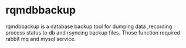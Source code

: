 rqmdbbackup
===========

rqmdbbackup is a database backup tool for dumping data ,recording process status to db and rsyncing backup files. Those function required rabbit mq and mysql service.
